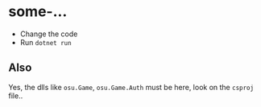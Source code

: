# some-...

- Change the code
- Run `dotnet run`

## Also

Yes, the dlls like `osu.Game`, `osu.Game.Auth` must be here, look on the `csproj` file..
